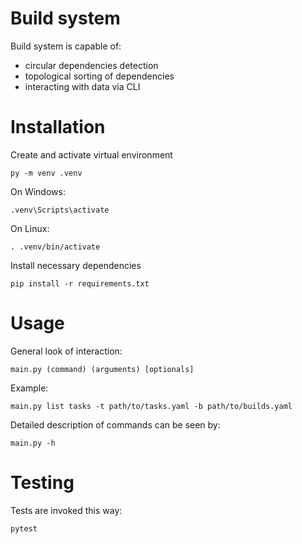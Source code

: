 # Build system

Build system is capable of:
- circular dependencies detection
- topological sorting of dependencies
- interacting with data via CLI

# Installation

Create and activate virtual environment
```
py -m venv .venv
```
On Windows:
```
.venv\Scripts\activate
```
On Linux:
```
. .venv/bin/activate
```
Install necessary dependencies
```
pip install -r requirements.txt
```

# Usage

General look of interaction:
```
main.py (command) (arguments) [optionals]
```

Example:
```
main.py list tasks -t path/to/tasks.yaml -b path/to/builds.yaml
```

Detailed description of commands can be seen by:
```
main.py -h
```

# Testing

Tests are invoked this way:
```
pytest
```
